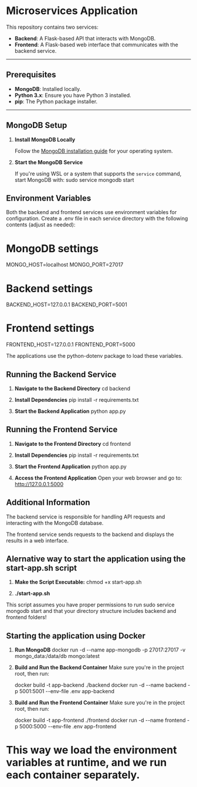 # Microservices Application

This repository contains two services:

- **Backend**: A Flask-based API that interacts with MongoDB.
- **Frontend**: A Flask-based web interface that communicates with the backend service.

---

## Prerequisites

- **MongoDB**: Installed locally.
- **Python 3.x**: Ensure you have Python 3 installed.
- **pip**: The Python package installer.

---

## MongoDB Setup

1. **Install MongoDB Locally**

   Follow the [MongoDB installation guide](https://docs.mongodb.com/manual/installation/) for your operating system.

2. **Start the MongoDB Service**

   If you're using WSL or a system that supports the `service` command, start MongoDB with:
   sudo service mongodb start

## Environment Variables
Both the backend and frontend services use environment variables for configuration. Create a .env file in each service directory with the following contents (adjust as needed):

# MongoDB settings
MONGO_HOST=localhost
MONGO_PORT=27017

# Backend settings
BACKEND_HOST=127.0.0.1
BACKEND_PORT=5001

# Frontend settings
FRONTEND_HOST=127.0.0.1
FRONTEND_PORT=5000

The applications use the python-dotenv package to load these variables.

## Running the Backend Service

1. **Navigate to the Backend Directory**
    cd backend

2. **Install Dependencies**
    pip install -r requirements.txt

3. **Start the Backend Application**
    python app.py

## Running the Frontend Service

1. **Navigate to the Frontend Directory**
    cd frontend

2. **Install Dependencies**
    pip install -r requirements.txt

3. **Start the Frontend Application**
    python app.py

4. **Access the Frontend Application**
    Open your web browser and go to:
    http://127.0.0.1:5000
    
## Additional Information

The backend service is responsible for handling API requests and interacting with the MongoDB database.

The frontend service sends requests to the backend and displays the results in a web interface.

## Alernative way to start the application using the start-app.sh script

1. **Make the Script Executable:**
    chmod +x start-app.sh

2. **./start-app.sh**

This script assumes you have proper permissions to run sudo service mongodb start and that your directory structure includes backend and frontend folders!

## Starting the application using Docker

1. **Run MongoDB**
    docker run -d --name app-mongodb -p 27017:27017 -v mongo_data:/data/db mongo:latest

2. **Build and Run the Backend Container**
    Make sure you're in the project root, then run:

    docker build -t app-backend ./backend
    docker run -d --name backend -p 5001:5001 --env-file .env app-backend

3. **Build and Run the Frontend Container**
    Make sure you're in the project root, then run:

    docker build -t app-frontend ./frontend
    docker run -d --name frontend -p 5000:5000 --env-file .env app-frontend

# This way we load the environment variables at runtime, and we run each container separately.

